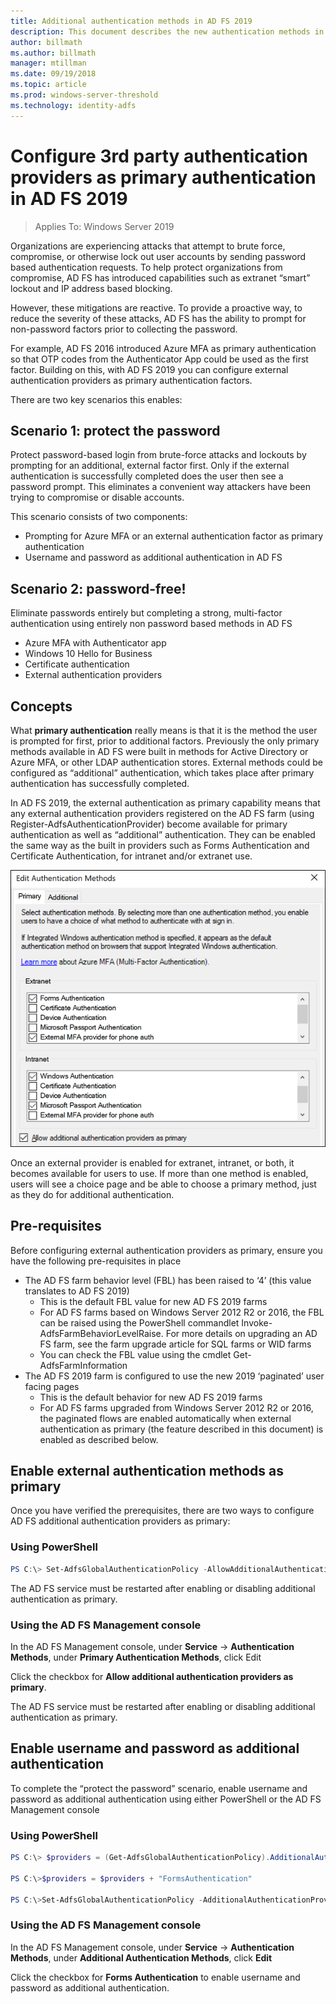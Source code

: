 ```yaml
---
title: Additional authentication methods in AD FS 2019
description: This document describes the new authentication methods in AD FS 2019.
author: billmath
ms.author: billmath
manager: mtillman
ms.date: 09/19/2018
ms.topic: article
ms.prod: windows-server-threshold
ms.technology: identity-adfs
---
```


# Configure 3rd party authentication providers as primary authentication in AD FS 2019

>Applies To: Windows Server 2019

Organizations are experiencing attacks that attempt to brute force, compromise, or otherwise lock out user accounts by sending password based authentication requests.  To help protect organizations from compromise, AD FS has introduced capabilities such as extranet “smart” lockout and IP address based blocking.  

However, these mitigations are reactive.  To provide a proactive way, to reduce the severity of these attacks,  AD FS has the ability to prompt for non-password factors prior to collecting the password.  

For example, AD FS 2016 introduced Azure MFA as primary authentication so that OTP codes from the Authenticator App could be used as the first factor.
Building on this, with AD FS 2019 you can configure external authentication providers as primary authentication factors.

There are two key scenarios this enables:

## Scenario 1: protect the password
Protect password-based login from brute-force attacks and lockouts by prompting for an additional, external factor first.  Only if the external authentication is successfully completed does the user then see a password prompt.  This eliminates a convenient way attackers have been trying to compromise or disable accounts.

This scenario consists of two components:
- Prompting for Azure MFA or an external authentication factor as primary authentication
- Username and password as additional authentication in AD FS

## Scenario 2: password-free!
Eliminate passwords entirely but completing a strong, multi-factor authentication using entirely non password based methods in AD FS
- Azure MFA with Authenticator app
- Windows 10 Hello for Business
- Certificate authentication
- External authentication providers

## Concepts
What **primary authentication** really means is that it is the method the user is prompted for first, prior to additional factors.  Previously the only primary methods available in AD FS were built in methods for Active Directory or Azure MFA, or other LDAP authentication stores.  External methods could be configured as “additional” authentication, which takes place after primary authentication has successfully completed.

In AD FS 2019, the external authentication as primary capability means that any external authentication providers registered on the AD FS farm (using Register-AdfsAuthenticationProvider) become available for primary authentication as well as “additional” authentication. They can be enabled the same way as the built in providers such as Forms Authentication and Certificate Authentication, for intranet and/or extranet use.

![authentication](media/Additional-Authentication-Methods-AD-FS/auth1.png)

Once an external provider is enabled for extranet, intranet, or both, it becomes available for users to use.  If more than one method is enabled, users will see a choice page and be able to choose a primary method, just as they do for additional authentication.

## Pre-requisites
Before configuring external authentication providers as primary, ensure you have the following pre-requisites in place
- The AD FS farm behavior level (FBL) has been raised to ‘4’ (this value translates to AD FS 2019)
    - This is the default FBL value for new AD FS 2019 farms
    - For AD FS farms based on Windows Server 2012 R2 or 2016, the FBL can be raised using the PowerShell commandlet Invoke-AdfsFarmBehaviorLevelRaise.  For more details on upgrading an AD FS farm, see the farm upgrade article for SQL farms or WID farms 
    - You can check the FBL value using the cmdlet Get-AdfsFarmInformation
- The AD FS 2019 farm is configured to use the new 2019 ‘paginated’ user facing pages
    - This is the default behavior for new AD FS 2019 farms
    - For AD FS farms upgraded from Windows Server 2012 R2 or 2016, the paginated flows are enabled automatically when external authentication as primary (the feature described in this document) is enabled as described below.

## Enable external authentication methods as primary
Once you have verified the prerequisites, there are two ways to configure AD FS additional authentication providers as primary:

### Using PowerShell


```powershell
PS C:\> Set-AdfsGlobalAuthenticationPolicy -AllowAdditionalAuthenticationAsPrimary $true
``` 


The AD FS service must be restarted after enabling or disabling additional authentication as primary.

### Using the AD FS Management console
In the AD FS Management console, under **Service** -> **Authentication Methods**, under **Primary Authentication Methods**, click Edit

Click the checkbox for **Allow additional authentication providers as primary**.

The AD FS service must be restarted after enabling or disabling additional authentication as primary.

## Enable username and password as additional authentication
To complete the “protect the password” scenario, enable username and password as additional authentication using either PowerShell or the AD FS Management console
### Using PowerShell



```powershell
PS C:\> $providers = (Get-AdfsGlobalAuthenticationPolicy).AdditionalAuthenticationProvider

PS C:\>$providers = $providers + "FormsAuthentication"

PS C:\>Set-AdfsGlobalAuthenticationPolicy -AdditionalAuthenticationProvider $providers
``` 

### Using the AD FS Management console
In the AD FS Management console, under **Service** -> **Authentication Methods**, under **Additional Authentication Methods**, click **Edit**

Click the checkbox for **Forms Authentication** to enable username and password as additional authentication.
